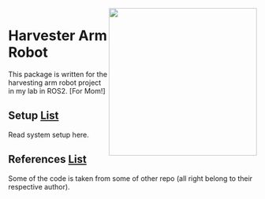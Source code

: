 <img align="right" src="doc/img.jpg" width="300">

# Harvester Arm Robot
This package is written for the harvesting arm robot project in my lab in ROS2. [For Mom!]

## Setup [List](REFERENCES-SETUP.md)
Read system setup here.

## References [List](REFERENCES.md)
Some of the code is taken from some of other repo (all right belong to their respective author).
